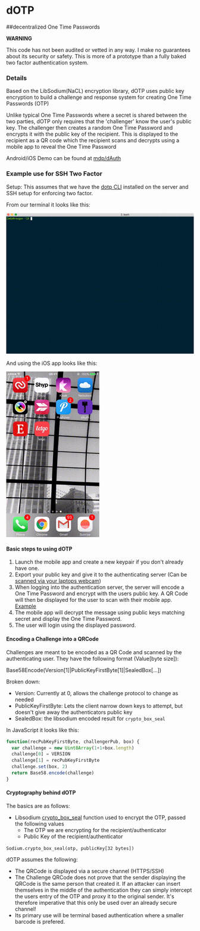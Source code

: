 # dOTP
##decentralized One Time Passwords

__WARNING__

This code has not been audited or vetted in any way.
I make no guarantees about its security or safety.
This is more of a prototype than a fully baked two factor authentication system.

### Details

Based on the LibSodium(NaCL) encryption library, dOTP uses public key encryption to build a challenge and response system for creating One Time Passwords (OTP)

Unlike typical One Time Passwords where a secret is shared between the two parties, dOTP only requires that the 'challenger' know the user's public key. The challenger then creates a random One Time Password and encrypts it with the public key of the recipient. This is displayed to the recipient as a QR code which the recipient scans and decrypts using a mobile app to reveal the One Time Password

Android/iOS Demo can be found at [mdp/dAuth](https://github.com/mdp/dAuth)

### Example use for SSH Two Factor

Setup: This assumes that we have the [dotp CLI](https://github.com/mdp/go-dotp) installed on the server and SSH setup for enforcing two factor.

From our terminal it looks like this:

![Terminal two factor](https://github.com/mdp/dotp/raw/master/sshTwoFactor.gif)

And using the iOS app looks like this:

![iOS app](https://github.com/mdp/dotp/raw/master/dAuthScan.gif)


#### Basic steps to using dOTP

1. Launch the mobile app and create a new keypair if you don't already have one.
2. Export your public key and give it to the authenticating server (Can be [scanned via your laptops webcam](https://mdp.github.io/dotp/scan/?redir=https%3A%2F%2Fmdp.github.io%2Fdotp%2Fdemo%2F%23%2F%3F))
3. When logging into the authentication server, the server will encode a One Time Password and encrypt with the users public key. A QR Code will then be displayed for the user to scan with their mobile app. [Example](https://mdp.github.io/dotp/demo/#/BPAkh9cmVnQYwJN5QCmoysNp89355PfNyDfApBWmuMQZL?_k=6y3749)
4. The mobile app will decrypt the message using public keys matching secret and display the One Time Password.
5. The user will login using the displayed password.

#### Encoding a Challenge into a QRCode

Challenges are meant to be encoded as a QR Code and scanned by the authenticating user. They have the following format (Value[byte size]):

Base58Encode(Version[1]|PublicKeyFirstByte[1]|SealedBox[...])

Broken down:

- Version: Currently at 0, allows the challenge protocol to change as needed
- PublicKeyFirstByte: Lets the client narrow down keys to attempt, but doesn't give away the authenticators public key
- SealedBox: the libsodium encoded result for `crypto_box_seal`

In JavaScript it looks like this:

```javascript
function(recPubKeyFirstByte, challengerPub, box) {
  var challenge = new Uint8Array(1+1+box.length)
  challenge[0] = VERSION
  challenge[1] = recPubKeyFirstByte
  challenge.set(box, 2)
  return Base58.encode(challenge)
}
```

#### Cryptography behind dOTP

The basics are as follows:
- Libsodium [crypto_box_seal](https://download.libsodium.org/doc/public-key_cryptography/sealed_boxes.html) function used to encrypt the OTP, passed the following values
  - The OTP we are encrypting for the recipient/authenticator
  - Public Key of the recipient/authenticator

`Sodium.crypto_box_seal(otp, publicKey[32 bytes])`

dOTP assumes the following:
- The QRCode is displayed via a secure channel (HTTPS/SSH)
- The Challenge QRCode does not prove that the sender displaying the QRCode is the same person that created it. If an attacker can insert themselves in the middle of the authentication they can simply intercept the users entry of the OTP and proxy it to the original sender. It's therefore imperative that this only be used over an already secure channel!
- Its primary use will be terminal based authentication where a smaller barcode is prefered.

